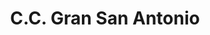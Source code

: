 ---
title: "C.C. Gran San Antonio"
url: /tinaquillo/c-c-gran-san-antonio/
shop: centro comercial
---